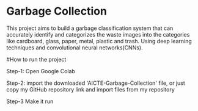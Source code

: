 # Garbage Collection

This project aims to build a garbage classification system that can accurately identify and categorizes the waste images into the categories like cardboard, glass, paper, metal, plastic and trash. Using deep learning techniques and convolutional neural networks(CNNs).

#How to run the project

Step-1: Open Google Colab

Step-2: import the downloaded 'AICTE-Garbage-Collection' file, or just copy my GitHub repository link and import files from my repository 

Step-3 Make it run 
